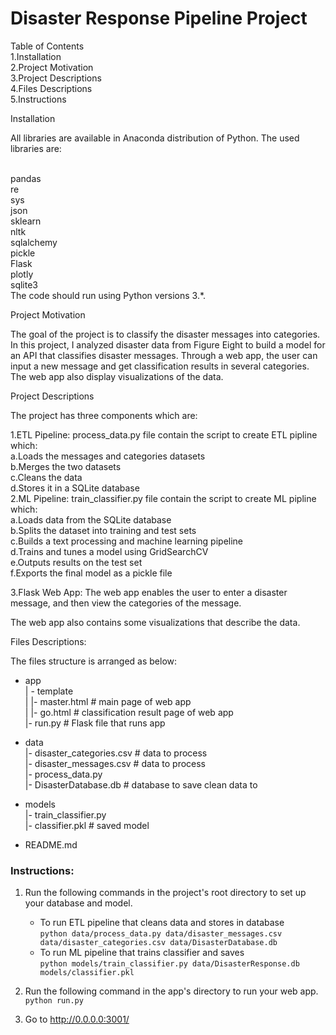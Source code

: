 # Disaster Response Pipeline Project <br>

Table of Contents<br>
 1.Installation<br>
 2.Project Motivation<br>
 3.Project Descriptions<br>
 4.Files Descriptions<br>
 5.Instructions<br>

Installation<br>

All libraries are available in Anaconda distribution of Python. The used libraries are:<br><br>

pandas<br>
re<br>
sys<br>
json<br>
sklearn<br>
nltk<br>
sqlalchemy<br>
pickle<br>
Flask<br>
plotly<br>
sqlite3<br>
The code should run using Python versions 3.*.<br>

Project Motivation<br>

The goal of the project is to classify the disaster messages into categories. In this project, I analyzed disaster data from Figure Eight to build a model for an API that classifies disaster messages. Through a web app, the user can input a new message and get classification results in several categories. The web app also display visualizations of the data.<br>

Project Descriptions<br>

The project has three components which are:<br>

1.ETL Pipeline: process_data.py file contain the script to create ETL pipline which:<br>
    a.Loads the messages and categories datasets<br>
    b.Merges the two datasets<br>
    c.Cleans the data<br>
    d.Stores it in a SQLite database<br>
2.ML Pipeline: train_classifier.py file contain the script to create ML pipline which:<br>
    a.Loads data from the SQLite database<br>
    b.Splits the dataset into training and test sets<br>
    c.Builds a text processing and machine learning pipeline<br>
    d.Trains and tunes a model using GridSearchCV<br>
    e.Outputs results on the test set<br>
    f.Exports the final model as a pickle file<br>
    
3.Flask Web App: The web app enables the user to enter a disaster message, and then view the categories of the message.<br>

The web app also contains some visualizations that describe the data.<br>

Files Descriptions:<br>

The files structure is arranged as below:<br>

- app<br>
| - template<br>
| |- master.html  # main page of web app<br>
| |- go.html  # classification result page of web app<br>
|- run.py  # Flask file that runs app<br>

- data<br>
|- disaster_categories.csv  # data to process <br>
|- disaster_messages.csv  # data to process<br>
|- process_data.py<br>
|- DisasterDatabase.db   # database to save clean data to<br>

- models<br>
|- train_classifier.py<br>
|- classifier.pkl  # saved model<br> 

- README.md<br>

### Instructions:<br>
1. Run the following commands in the project's root directory to set up your database and model.<br>

    - To run ETL pipeline that cleans data and stores in database<br>
        `python data/process_data.py data/disaster_messages.csv data/disaster_categories.csv data/DisasterDatabase.db`<br>
    - To run ML pipeline that trains classifier and saves<br>
        `python models/train_classifier.py data/DisasterResponse.db models/classifier.pkl`<br>

2. Run the following command in the app's directory to run your web app.<br>
    `python run.py`<br>

3. Go to http://0.0.0.0:3001/<br>
